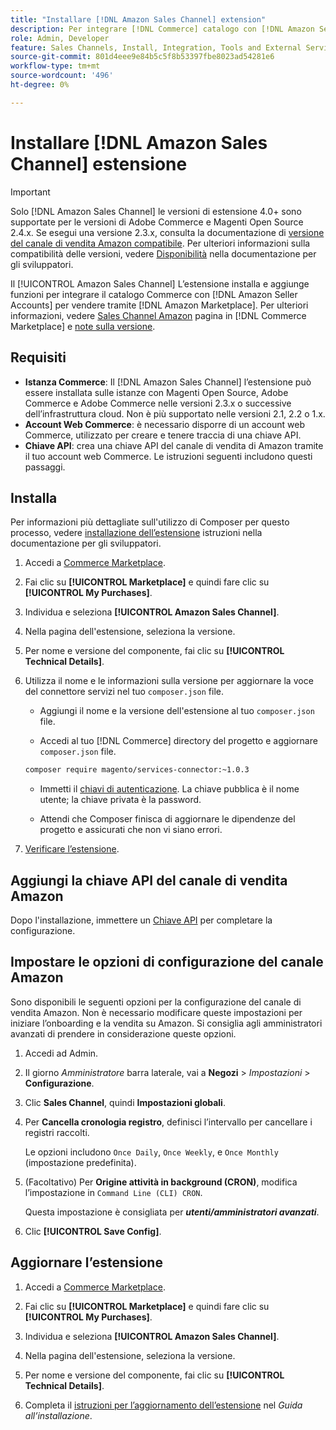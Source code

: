 ```yaml
---
title: "Installare [!DNL Amazon Sales Channel] extension"
description: Per integrare [!DNL Commerce] catalogo con [!DNL Amazon Seller Accounts] e vendere tramite [!DNL Amazon Marketplace], scarica e installa l’estensione di Sales Channel Amazon.
role: Admin, Developer
feature: Sales Channels, Install, Integration, Tools and External Services
source-git-commit: 801d4eee9e84b5c5f8b53397fbe8023ad54281e6
workflow-type: tm+mt
source-wordcount: '496'
ht-degree: 0%

---
```


# Installare [!DNL Amazon Sales Channel] estensione

>[!IMPORTANT]
>
>Solo [!DNL Amazon Sales Channel] le versioni di estensione 4.0+ sono supportate per le versioni di Adobe Commerce e Magenti Open Source 2.4.x. Se esegui una versione 2.3.x, consulta la documentazione di [versione del canale di vendita Amazon compatibile](https://docs.magento.com/user-guide/v2.3/sales-channels/amazon/amazon-sales-channel.html). Per ulteriori informazioni sulla compatibilità delle versioni, vedere [Disponibilità](https://experienceleague.adobe.com/docs/commerce-operations/release/product-availability.html) nella documentazione per gli sviluppatori.

Il [!UICONTROL Amazon Sales Channel] L’estensione installa e aggiunge funzioni per integrare il catalogo Commerce con [!DNL Amazon Seller Accounts] per vendere tramite [!DNL Amazon Marketplace]. Per ulteriori informazioni, vedere [Sales Channel Amazon](https://marketplace.magento.com/magento-module-amazon.html) pagina in [!DNL Commerce Marketplace] e [note sulla versione](release-notes.md).

## Requisiti

- **Istanza Commerce**: Il [!DNL Amazon Sales Channel] l’estensione può essere installata sulle istanze con Magenti Open Source, Adobe Commerce e Adobe Commerce nelle versioni 2.3.x o successive dell’infrastruttura cloud. Non è più supportato nelle versioni 2.1, 2.2 o 1.x.
- **Account Web Commerce**: è necessario disporre di un account web Commerce, utilizzato per creare e tenere traccia di una chiave API.
- **Chiave API**: crea una chiave API del canale di vendita di Amazon tramite il tuo account web Commerce. Le istruzioni seguenti includono questi passaggi.

## Installa

Per informazioni più dettagliate sull&#39;utilizzo di Composer per questo processo, vedere [installazione dell’estensione](https://experienceleague.adobe.com/docs/commerce-operations/installation-guide/tutorials/extensions.html) istruzioni nella documentazione per gli sviluppatori.

1. Accedi a [Commerce Marketplace](https://marketplace.magento.com/customer/account/).

1. Fai clic su **[!UICONTROL Marketplace]** e quindi fare clic su **[!UICONTROL My Purchases]**.

1. Individua e seleziona **[!UICONTROL Amazon Sales Channel]**.

1. Nella pagina dell&#39;estensione, seleziona la versione.

1. Per nome e versione del componente, fai clic su **[!UICONTROL Technical Details]**.

1. Utilizza il nome e le informazioni sulla versione per aggiornare la voce del connettore servizi nel tuo `composer.json` file.

   - Aggiungi il nome e la versione dell&#39;estensione al tuo `composer.json` file.

   - Accedi al tuo [!DNL Commerce] directory del progetto e aggiornare `composer.json` file.

   ```bash
   composer require magento/services-connector:~1.0.3
   ```

   - Immetti il [chiavi di autenticazione](https://experienceleague.adobe.com/docs/commerce-operations/installation-guide/prerequisites/authentication-keys.html). La chiave pubblica è il nome utente; la chiave privata è la password.

   - Attendi che Composer finisca di aggiornare le dipendenze del progetto e assicurati che non vi siano errori.

1. [Verificare l’estensione](https://experienceleague.adobe.com/docs/commerce-operations/installation-guide/tutorials/extensions.html).

## Aggiungi la chiave API del canale di vendita Amazon

Dopo l&#39;installazione, immettere un [Chiave API](./amazon-verify-api-key.md) per completare la configurazione.

## Impostare le opzioni di configurazione del canale Amazon

Sono disponibili le seguenti opzioni per la configurazione del canale di vendita Amazon. Non è necessario modificare queste impostazioni per iniziare l’onboarding e la vendita su Amazon. Si consiglia agli amministratori avanzati di prendere in considerazione queste opzioni.

1. Accedi ad Admin.

1. Il giorno _Amministratore_ barra laterale, vai a **Negozi** > _Impostazioni_ > **Configurazione**.

1. Clic **Sales Channel**, quindi **Impostazioni globali**.

1. Per **Cancella cronologia registro**, definisci l’intervallo per cancellare i registri raccolti.

   Le opzioni includono `Once Daily`, `Once Weekly`, e `Once Monthly` (impostazione predefinita).

1. (Facoltativo) Per **Origine attività in background (CRON)**, modifica l’impostazione in `Command Line (CLI) CRON`.

   Questa impostazione è consigliata per **_utenti/amministratori avanzati_**.

1. Clic **[!UICONTROL Save Config]**.

## Aggiornare l’estensione

1. Accedi a [Commerce Marketplace](https://marketplace.magento.com/customer/account/).

1. Fai clic su **[!UICONTROL Marketplace]** e quindi fare clic su **[!UICONTROL My Purchases]**.

1. Individua e seleziona **[!UICONTROL Amazon Sales Channel]**.

1. Nella pagina dell&#39;estensione, seleziona la versione.

1. Per nome e versione del componente, fai clic su **[!UICONTROL Technical Details]**.

1. Completa il [istruzioni per l’aggiornamento dell’estensione](https://experienceleague.adobe.com/docs/commerce-operations/installation-guide/tutorials/extensions.html) nel _Guida all’installazione_.
